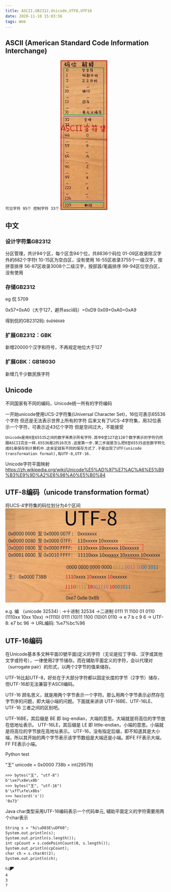 ```yaml
---
title: ASCII,GB2312,Unicode,UTF8,UTF16
date: 2020-11-10 15:03:56
tags: Web
---
```


## ASCII (American Standard Code Information Interchange)

`
可见字符 95个
控制字符 33个
`
![](/images/character_coding/ascii.png)

## 中文

### 设计字符集GB2312
分区管理，共计94个区，每个区含94个位，共8836个码位
01-09区收录除汉字外的682个字符t
10-15区为空白区，没有使用
16-55区收录3755个一级汉字，按拼音排序
56-87区收录3008个二级汉字，按部首/笔画排序
99-94区位空白区，没有使用

### 存储GB2312

eg 侃 5709

0x57+0xA0（大于127，避开ascii码）=0xD9
0x09+0xA0=0xA9

得到侃的GB2312码: `0xD90XA9`

### 扩展GB2312：GBK

新增20000个汉字和符号，不再规定地位大于127

### 扩展GBK：GB18030

新增几千少数民族字符


## Unicode

不同国家有不同的编码，Unicode统一所有的字符编码

一开始unicode使用UCS-2字符集(Universal Character Set)，16位可表示65536个字符
但还是无法表示世界上所有的字符
后来又有了UCS-4字符集，用32位表示一个字符，可表示近43亿个字符
但是空间过大，不能接受

`
Unicode是用0至65535之间的数字来表示所有字符.其中0至127这128个数字表示的字符仍然跟ASCII完全一样.65536是2的16次方.这是第一步.第二步就是怎么把0至65535这些数字转化成01串保存到计算机中.这肯定就有不同的保存方式了.于是出现了UTF(unicode transformation format),有UTF-8,UTF-16.
`

Unicode字符平面映射
https://zh.wikipedia.org/wiki/Unicode%E5%AD%97%E7%AC%A6%E5%B9%B3%E9%9D%A2%E6%98%A0%E5%B0%84

## UTF-8编码（unicode transformation format）

将UCS-4字符集的码位划分为4个区间
![](/images/character_coding/utf8.png)

e.g.
编 （unicode 32534) :
->十进制 32534
->二进制 0111 11 1100 01 0110
(1110xx 10xx 10xx)
->(1110) 0111 (10)11 1100 (10)01 0110
-> e     7    b      c    9      6
-> UTF-8: e7 bc 96
-> URL编码: %e7%bc%96

## UTF-16编码

在Unicode基本多文种平面(0號平面)定义的字符（无论是拉丁字母、汉字或其他文字或符号），一律使用2字节储存。而在辅助平面定义的字符，会以代理对（surrogate pair）的形式，以两个2字节的值来储存。

UTF-16比起UTF-8，好处在于大部分字符都以固定长度的字节（2字节）储存，但UTF-16却无法兼容于ASCII编码。

UTF-16 顾名思义，就是用两个字节表示一个字符。那么用两个字节表示必然存在字节序的问题，即大端小端的问题。下面就来讲讲 UTF-16BE、UTF-16LE、UTF-16 三者之间的区别吧。

UTF-16BE，其后缀是 BE 即 big-endian，大端的意思。大端就是将高位的字节放在低地址表示。
UTF-16LE，其后缀是 LE 即 little-endian，小端的意思。小端就是将高位的字节放在高地址表示。
UTF-16，没有指定后缀，即不知道其是大小端，所以其开始的两个字节表示该字节数组是大端还是小端。即FE FF表示大端，FF FE表示小端。

Python test

"王" unicode = 0x0000 738b = int(29579)
```
>>> bytes("王", "utf-8")
b'\xe7\x8e\x8b'
>>> bytes("王", "utf-16")
b'\xff\xfe\x8bs'
>>> hex(ord('s'))
'0x73'
```


Java char类型采用UTF-16编码表示一个代码单元, 辅助平面定义的字符需要用两个char表示

```
String s = "hi\uD83E\uDF60";
System.out.println(s);
System.out.println(s.length());
int cpCount = s.codePointCount(0, s.length());
System.out.println(cpCount);
char ch = s.charAt(2);
System.out.println(ch);

hi🭠
4
3
?
```

